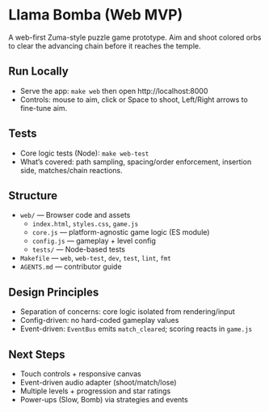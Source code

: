 # Llama Bomba (Web MVP)

A web-first Zuma-style puzzle game prototype. Aim and shoot colored orbs to clear the advancing chain before it reaches the temple.

## Run Locally
- Serve the app: `make web` then open http://localhost:8000
- Controls: mouse to aim, click or Space to shoot, Left/Right arrows to fine-tune aim.

## Tests
- Core logic tests (Node): `make web-test`
- What’s covered: path sampling, spacing/order enforcement, insertion side, matches/chain reactions.

## Structure
- `web/` — Browser code and assets
  - `index.html`, `styles.css`, `game.js`
  - `core.js` — platform-agnostic game logic (ES module)
  - `config.js` — gameplay + level config
  - `tests/` — Node-based tests
- `Makefile` — `web`, `web-test`, `dev`, `test`, `lint`, `fmt`
- `AGENTS.md` — contributor guide

## Design Principles
- Separation of concerns: core logic isolated from rendering/input
- Config-driven: no hard-coded gameplay values
- Event-driven: `EventBus` emits `match_cleared`; scoring reacts in `game.js`

## Next Steps
- Touch controls + responsive canvas
- Event-driven audio adapter (shoot/match/lose)
- Multiple levels + progression and star ratings
- Power-ups (Slow, Bomb) via strategies and events
